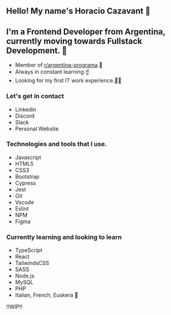 ## Hello! My name's Horacio Cazavant :wave:

## I'm a Frontend Developer from Argentina, currently moving towards Fullstack Development. :muscle:
- Member of [r/argentina-programa](https://argentinaprograma.com/).:blue_heart:
- Always in constant learning.:point_up:
- Looking for my first IT work experience.:man_technologist:

### Let's get in contact
- Linkedin
- Discord
- Slack
- Personal Website

### Technologies and tools that I use.
- Javascript
- HTML5
- CSS3
- Bootstrap
- Cypress
- Jest
- Git
- Vscode
- Eslint
- NPM
- Figma

### Currently learning and looking to learn
- TypeScript
- React
- TailwindsCSS
- SASS
- Node.js
- MySQL
- PHP
- Italian, French, Euskera :brain:

!!WIP!!
